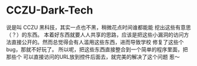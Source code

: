 # CCZU-Dark-Tech
说是叫 CCZU 黑科技，其实一点也不黑，稍微花点时间谁都能能
挖出这些有意思（？）的东西。
本着好东西就要人人共享的思路，应该是把这些小漏洞的访问方
法直接公开的。然而总觉得会有人滥用这些东西，进而导致学校
修复了这些个bug，那就不好玩了。
所以呢，把这些东西直接整合到一个简单的程序里面，把那些个
可以直接访问的URL放到控件后面去，就完美的解决了这个问题
惹～